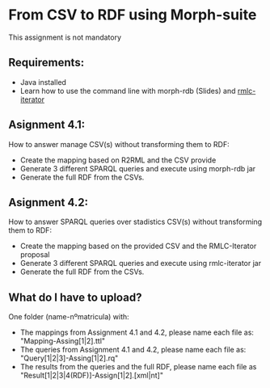 # From CSV to RDF using Morph-suite
This assignment is not mandatory

## Requirements:
- Java installed
- Learn  how to use the command line with morph-rdb (Slides) and [rmlc-iterator](https://github.com/oeg-upm/rmlc-statistic/blob/master/README.md)

## Asignment 4.1:
How to answer manage CSV(s) without transforming them to RDF:
- Create the mapping based on R2RML and the CSV provide
- Generate 3 different SPARQL queries and execute using morph-rdb jar
- Generate the full RDF from the CSVs.

## Asignment 4.2:
How to answer SPARQL queries over stadistics CSV(s) without transforming them to RDF:
- Create the mapping based on the provided CSV and the RMLC-Iterator proposal
- Generate 3 different SPARQL queries and execute using rmlc-iterator jar
- Generate the full RDF from the CSVs.



## What do I have to upload?
One folder (name-nºmatricula) with:
- The mappings from Assignment 4.1 and 4.2, please name each file as: "Mapping-Assing[1|2].ttl"
- The queries from Assignment 4.1 and 4.2, please name each file as: "Query[1|2|3]-Assing[1|2].rq"
- The results from the queries and the full RDF, please name each file as "Result[1|2|3|4(RDF)]-Assign[1|2].[xml|nt]"